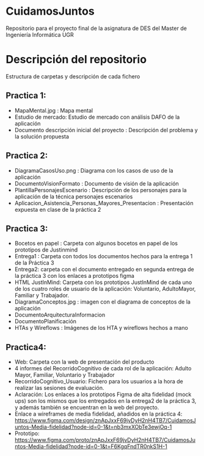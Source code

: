 # CuidamosJuntos
Repositorio para el proyecto final de la asignatura de DES del Master de Ingeniería Informática UGR

# Descripción del repositorio
Estructura de carpetas y descripción de cada fichero

## Practica 1:
- MapaMental.jpg : Mapa mental
- Estudio de mercado: Estudio de mercado con análisis DAFO de la aplicación
- Documento descripción inicial del proyecto : Descripción del problema y la solución propuesta
## Practica 2:
- DiagramaCasosUso.png : Diagrama con los casos de uso de la aplicación
- DocumentoVisionFormato : Documento de visión de la aplicación
- PlantillaPersonajesEscenario : Descripción de los personajes para la aplicación de la técnica personajes escenarios 
- Aplicacion_Asistencia_Personas_Mayores_Presentacion : Presentación expuesta en clase de la práctica 2
## Practica 3:
- Bocetos en papel : Carpeta con algunos bocetos en papel de los prototipos de Justinmind
- Entrega1 : Carpeta con todos los documentos hechos para la entrega 1 de la Práctica 3
- Entrega2: carpeta con el documento entregado en segunda entrega de la práctica 3 con los enlaces a prototipos figma
- HTML JustInMind: Carpeta con los prototipos JustInMind de cada uno de los cuatro roles de usuario de la aplicación: Voluntario, AdultoMayor, Familiar y Trabajador.
- DiagramaConceptos.jpg : imagen con el diagrama de conceptos de la aplicación
- DocumentoArquitecturaInformacion
- DocumentoPlanificación
- HTAs y Wireflows : Imágenes de los HTA y wireflows hechos a mano
## Practica4:
- Web: Carpeta con la web de presentación del producto
- 4 informes del RecorridoCognitivo de cada rol de la aplicación: Adulto Mayor, Familiar, Voluntario y Trabajador
- RecorridoCognitivo_Usuario: Fichero para los usuarios a la hora de realizar las sesiones de evaluación.
- Aclaración: Los enlaces a los prototipos Figma de alta fidelidad (mock ups) son los mismos que los entregados en la entrega2 de la práctica 3, y además también se encuentran en la web del proyecto.
- Enlace a wireframes de media fidelidad, añadidos en la práctica 4: 
https://www.figma.com/design/znApJxxF69jvDyH2nH4TB7/CuidamosJuntos-Media-fidelidad?node-id=0-1&t=nb3mxXObTe3ewjOq-1
- Prototipo: https://www.figma.com/proto/znApJxxF69jvDyH2nH4TB7/CuidamosJuntos-Media-fidelidad?node-id=0-1&t=F6KgqFndTR0nkS1H-1
